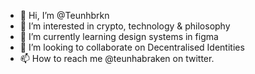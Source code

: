 - 👋 Hi, I’m @Teunhbrkn
- 👀 I’m interested in crypto, technology & philosophy 
- 🌱 I’m currently learning design systems in figma
- 💞️ I’m looking to collaborate on Decentralised Identities
- 📫 How to reach me @teunhabraken on twitter.

<!---
Teunhbrkn/Teunhbrkn is a ✨ special ✨ repository because its `README.md` (this file) appears on your GitHub profile.
You can click the Preview link to take a look at your changes.
--->
